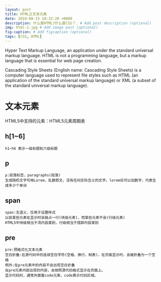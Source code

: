 ```yaml
---
layout: post
title: HTML之文本元素
date: 2019-08-15 18:32:20 +0000
description: 什么是HTML?什么是CSS？. # Add post description (optional)
img: html-1.jpg # Add image post (optional)
fig-caption: # Add figcaption (optional)
tags: [CSS, HTML]
---
```

Hyper Text Markup Language, an application under the standard universal markup language. HTML is not a programming language, but a markup language that is essential for web page creation.

Cascading Style Sheets (English name: Cascading Style Sheets) is a computer language used to represent file styles such as HTML (an application of the standard universal markup language) or XML (a subset of the standard universal markup language).

# 文本元素
HTML5中支持的元素：HTML5元素周期表

## h[1~6]
    h1~h6 表示一级标题到六级标题
## p
    p:段落标签，paragraphs(段落)
    生成随机文字可用Lorem，乱数假文，没有任何实际含义的文字。lorem后可以加数字，代表生成多少个单词
## span
    span:无语义，仅用于设置样式
    以前某些元素在显示时会独占一行(块级元素)，而某些元素不会(行级元素)
    HTML5中块级相当于流内容类别，行级相当于措辞内容类别
## pre
    pre:预格式化文本元素
    空白折叠:在源代码中的连续空白字符(空格、换行、制表)，在页面显示时，会被折叠为一个空格
    例外:在pre元素中的内容不会出现空白折叠
    在pre元素内部出现的内容，会按照源代码格式显示在页面上。
    显示代码时，通常外面套code元素，code表示代码区域。
